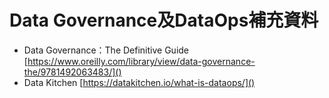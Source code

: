 # Data Governance及DataOps補充資料

- Data Governance：The Definitive Guide
  [https://www.oreilly.com/library/view/data-governance-the/9781492063483/]()
- Data Kitchen
  [https://datakitchen.io/what-is-dataops/]()
